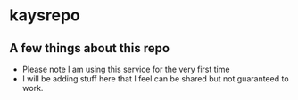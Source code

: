 # kaysrepo

## A few things about this repo
- Please note  I am using this service for the very first time
- I will be adding stuff here that I feel can be shared but not guaranteed to work.
